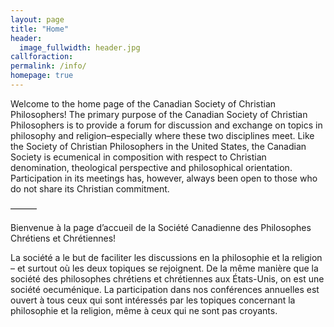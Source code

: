 ```yaml
---
layout: page
title: "Home"
header:
  image_fullwidth: header.jpg
callforaction:
permalink: /info/
homepage: true
---
```

Welcome to the home page of the Canadian Society of Christian Philosophers! The primary purpose of the Canadian Society of Christian Philosophers is to provide a forum for discussion and exchange on topics in philosophy and religion–especially where these two disciplines meet.  Like the Society of Christian Philosophers in the United States, the Canadian Society is ecumenical in composition with respect to Christian denomination, theological perspective and philosophical orientation.  Participation in its meetings has, however, always been open to those who do not share its Christian commitment.

———

Bienvenue à la page d’accueil de la Société Canadienne des Philosophes Chrétiens et Chrétiennes!

La société a le but de faciliter les discussions en la philosophie et la religion – et surtout où les deux topiques se rejoignent.    De la même manière que la société des philosophes chrétiens et chrétiennes aux États-Unis, on est une société oecuménique.  La participation dans nos conférences annuelles est ouvert à tous ceux qui sont intéressés par les topiques concernant la philosophie et la religion, même à ceux qui ne sont pas croyants.
